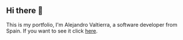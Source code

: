 ## Hi there 👋

This is my portfolio, I'm Alejandro Valtierra, a software developer from Spain. If you want to see it click [here](https://alejandrovldev.github.io/).

<!--
**AlejandroVLDev/AlejandroVLDev** is a ✨ _special_ ✨ repository because its `README.md` (this file) appears on your GitHub profile.

Here are some ideas to get you started:

- 🔭 I’m currently working on ...
- 🌱 I’m currently learning ...
- 👯 I’m looking to collaborate on ...
- 🤔 I’m looking for help with ...
- 💬 Ask me about ...
- 📫 How to reach me: ...
- 😄 Pronouns: ...
- ⚡ Fun fact: ...
-->
